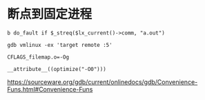 # 断点到固定进程
```
b do_fault if $_streq($lx_current()->comm, "a.out")

gdb vmlinux -ex 'target remote :5'

CFLAGS_filemap.o=-Og

__attribute__((optimize("-O0")))
```
https://sourceware.org/gdb/current/onlinedocs/gdb/Convenience-Funs.html#Convenience-Funs
